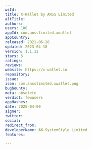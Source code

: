 ```yaml
---
wsId: 
title: X-Wallet by ANSS Limited
altTitle: 
authors: 
users: 100
appId: com.ansslimited.xwallet
appCountry: 
released: 2021-06-28
updated: 2023-04-18
version: 1.1.12
stars: 5
ratings: 
reviews: 
website: https://x-wallet.io
repository: 
issue: 
icon: com.ansslimited.xwallet.png
bugbounty: 
meta: obsolete
verdict: fewusers
appHashes: 
date: 2025-04-09
signer: 
twitter: 
social: 
redirect_from: 
developerName: AN-SystemStyle Limited
features: 

---
```


